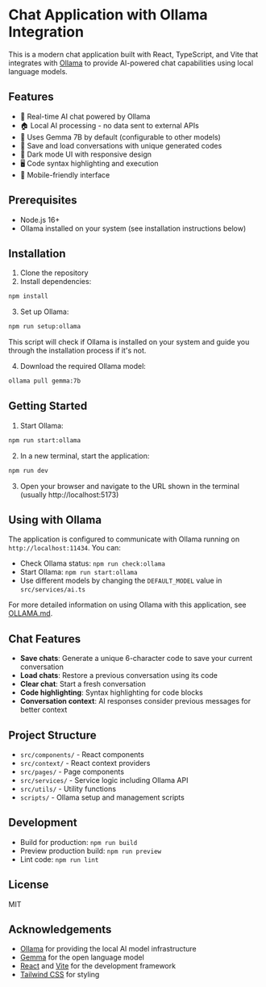 # Chat Application with Ollama Integration

This is a modern chat application built with React, TypeScript, and Vite that integrates with [Ollama](https://ollama.com/) to provide AI-powered chat capabilities using local language models.

## Features

- 💬 Real-time AI chat powered by Ollama
- 🏠 Local AI processing - no data sent to external APIs
- 🧠 Uses Gemma 7B by default (configurable to other models)
- 💾 Save and load conversations with unique generated codes
- 🌙 Dark mode UI with responsive design
- 🖥️ Code syntax highlighting and execution
- 📱 Mobile-friendly interface

## Prerequisites

- Node.js 16+
- Ollama installed on your system (see installation instructions below)

## Installation

1. Clone the repository
2. Install dependencies:

```bash
npm install
```

3. Set up Ollama:

```bash
npm run setup:ollama
```

This script will check if Ollama is installed on your system and guide you through the installation process if it's not.

4. Download the required Ollama model:

```bash
ollama pull gemma:7b
```

## Getting Started

1. Start Ollama:

```bash
npm run start:ollama
```

2. In a new terminal, start the application:

```bash
npm run dev
```

3. Open your browser and navigate to the URL shown in the terminal (usually http://localhost:5173)

## Using with Ollama

The application is configured to communicate with Ollama running on `http://localhost:11434`. You can:

- Check Ollama status: `npm run check:ollama`
- Start Ollama: `npm run start:ollama`
- Use different models by changing the `DEFAULT_MODEL` value in `src/services/ai.ts`

For more detailed information on using Ollama with this application, see [OLLAMA.md](./OLLAMA.md).

## Chat Features

- **Save chats**: Generate a unique 6-character code to save your current conversation
- **Load chats**: Restore a previous conversation using its code
- **Clear chat**: Start a fresh conversation
- **Code highlighting**: Syntax highlighting for code blocks
- **Conversation context**: AI responses consider previous messages for better context

## Project Structure

- `src/components/` - React components
- `src/context/` - React context providers
- `src/pages/` - Page components
- `src/services/` - Service logic including Ollama API
- `src/utils/` - Utility functions
- `scripts/` - Ollama setup and management scripts

## Development

- Build for production: `npm run build`
- Preview production build: `npm run preview`
- Lint code: `npm run lint`

## License

MIT

## Acknowledgements

- [Ollama](https://ollama.com/) for providing the local AI model infrastructure
- [Gemma](https://gemmachat.ai/) for the open language model
- [React](https://reactjs.org/) and [Vite](https://vitejs.dev/) for the development framework
- [Tailwind CSS](https://tailwindcss.com/) for styling 